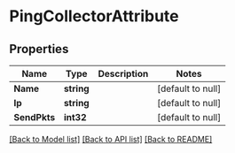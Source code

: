 # PingCollectorAttribute

## Properties
Name | Type | Description | Notes
------------ | ------------- | ------------- | -------------
**Name** | **string** |  | [default to null]
**Ip** | **string** |  | [default to null]
**SendPkts** | **int32** |  | [default to null]

[[Back to Model list]](../README.md#documentation-for-models) [[Back to API list]](../README.md#documentation-for-api-endpoints) [[Back to README]](../README.md)


